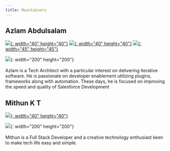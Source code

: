 ```yaml
---
title: Maintainers
---
```


## Azlam Abdulsalam

[![](/uploads/linkedin-icon-81.png){: width="40" height="40"}](https://www.linkedin.com/in/azlam/) [![](https://cdn2.iconfinder.com/data/icons/social-networking-package-1-1/512/networks_-_social_-_web-07-2-512.png){: width="40" height="40"}](https://twitter.com/azlus) [![](https://encrypted-tbn0.gstatic.com/images?q=tbn%3AANd9GcTZDQ1nLIpshq9ubfuv20tS28rc3i-rxyJMod0A_V-_5caaB34N){: width="45" height="45"}](https://github.com/azlamsalam/)



![](/images/azlam-abdulsalam.jpg){: width="200" height="200"}<br><br>Azlam is a Tech Architect with a particular interest on delivering iterative software. He is passionate on developer enablement utilizing plugins, frameworks along with automation. These days, he is focused on improving the speed and quality of Salesforce Development

## Mithun K T

[![](/uploads/linkedin-icon-81.png){: width="40" height="40"}](https://www.linkedin.com/in/mithun-kt-6548b4a1)

![](/images/mithun-kt.jpg){: width="200" height="200"}<br><br> Mithun is a Full Stack Developer and a creative technology enthusiast keen to make tech life easy and simple.



